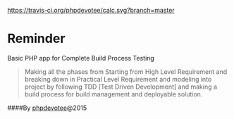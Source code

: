 https://travis-ci.org/phpdevotee/calc.svg?branch=master

# Reminder

Basic PHP app for  Complete Build Process Testing


> Making all the phases from Starting from High Level Requirement and breaking down in Practical Level Requirement and modeling into project by following TDD [Test Driven Development] and making a build process for build management and deployable solution.


####By
[phpdevotee]@2015
















[phpdevotee]:ck.test.pro@gmail.com

